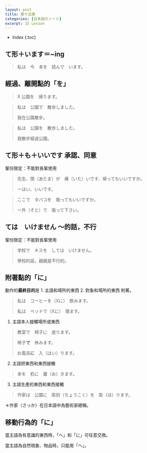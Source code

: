 ```yaml
---
layout: post
title: 第十五課
categories: [日本語のノート]
excerpt: 15 Lesson
---
```

* Index
{:toc}

## て形＋います＝~ing

> 私は　今　本を　読んで　います。

## 經過、離開點的「を」

> X 公園を　帰ります。

> 私は　公園で　散歩しました。
> 
> 我在公園散步。

> 私は　公園を　散歩しました。
> 
> 我散步經過公園。

## て形＋も＋いいです 承認、同意

輩份限定：不能對長輩使用

> 先生、頭（あたま）が　痛（いた）いです、帰ってもいいですか。
> 
> ーはい、いいです。

> ここで　タバコを　吸ってもいいですか。
> 
> ー外（そと）で　吸って下さい。

## ては　いけません ～的話，不行

輩份限定：不能對長輩使用

> 学校で　キスを　しては　いけません。
> 
> 學校的話，親親是不行的。

## 附著點的「に」

動作的**最終目的**是 1. 主語和場所的東西 2. 對象和場所的東西 附著。

> 私は　コーヒーを（Xに）　飲みます。
> 
> 私は　ベッドで（Xに）　寝ます。

1. 主語本人接觸場所或東西

> 教室で　椅子に　座ります。
> 
> 椅子**で**　休みます。
> 
> お風呂**に**　入（はい）ります。

2. 主語把東西和東西接觸

> 本を　机に　置（お）きます。

3. 主語生產的東西和東西接觸

> 作家は　公園に　彫刻（ちょうこく）を　彫（ほ）ります。

＊作家（さっか）在日本語中為藝術家總稱。

## 移動行為的「に」

當主語為有意識的東西時，「へ」和「に」可任意交換。

當主語為自然現象、物品時，只能用「へ」。

